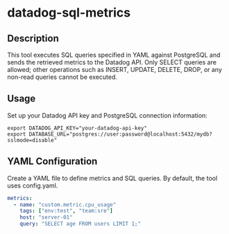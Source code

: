 # datadog-sql-metrics

## Description

This tool executes SQL queries specified in YAML against PostgreSQL and sends the retrieved metrics to the Datadog API.
Only SELECT queries are allowed; other operations such as INSERT, UPDATE, DELETE, DROP, or any non-read queries cannot be executed.

## Usage

Set up your Datadog API key and PostgreSQL connection information:

```
export DATADOG_API_KEY="your-datadog-api-key"
export DATABASE_URL="postgres://user:password@localhost:5432/mydb?sslmode=disable"
```

## YAML Configuration

Create a YAML file to define metrics and SQL queries. By default, the tool uses config.yaml.

```yaml
metrics:
  - name: "custom.metric.cpu_usage"
    tags: ["env:test", "team:sre"]
    host: "server-01"
    query: "SELECT age FROM users LIMIT 1;"
```
